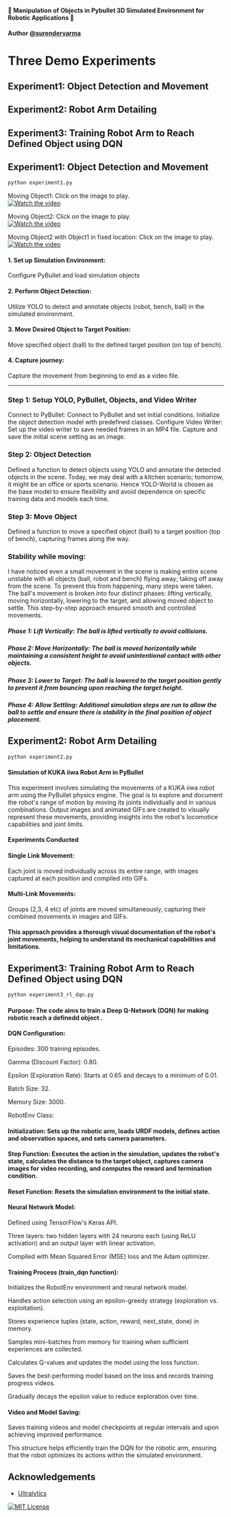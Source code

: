 #### 🤖  Manipulation of Objects in Pybullet 3D Simulated Environment for Robotic Applications 🤖

#### Author [@surendervarma](https://www.github.com/surenderdev)

# Three Demo Experiments

## Experiment1: Object Detection and Movement
## Experiment2: Robot Arm Detailing
## Experiment3: Training Robot Arm to Reach Defined Object using DQN 
 
## Experiment1: Object Detection and Movement

```bash
python experiment1.py
```

Moving Object1: Click on the image to play.
<br />
[![Watch the video](robotthumbnail.jpg)](https://vimeo.com/1054422380/f5b545434e)

Moving Object2: Click on the image to play.
<br />
[![Watch the video](robotthumbnail.jpg)](https://vimeo.com/1054422503/628fc29ca2)

Moving Object2 with Object1 in fixed location: Click on the image to play.
<br />
[![Watch the video](robotthumbnail.jpg)](https://vimeo.com/1054422431/b0bcd8bd93)

#### 1.	Set up Simulation Environment:
Configure PyBullet and load simulation objects 

#### 2.	Perform Object Detection:
Utilize YOLO to detect and annotate objects (robot, bench, ball) in the simulated environment.

#### 3.	Move Desired Object to Target Position:
Move specified object (ball) to the defined target position (on top of bench).

#### 4.	Capture journey:
Capture the movement from beginning to end as a video file.

----------
### Step 1: Setup YOLO, PyBullet, Objects, and Video Writer
Connect to PyBullet: Connect to PyBullet and set initial conditions.
Initialize the object detection model with predefined classes. 
Configure Video Writer: Set up the video writer to save needed frames in an MP4 file.
Capture and save the initial scene setting as an image.
### Step 2: Object Detection
Defined a function to detect objects using YOLO and annotate the detected objects in the scene. Today, we may deal with a kitchen scenario; tomorrow, it might be an office or sports scenario. Hence YOLO-World is chosen as the base model to ensure flexibility and avoid dependence on specific training data and models each time.
### Step 3: Move Object
Defined a function to move a specified object (ball) to a target position (top of bench), capturing frames along the way.
### Stability while moving:
I have noticed even a small movement in the scene is making entire scene unstable with all objects (ball, robot and bench) flying away; taking off away from the scene. To prevent this from happening, many steps were taken. 
The ball's movement is broken into four distinct phases: lifting vertically, moving horizontally, lowering to the target, and allowing moved object to settle. This step-by-step approach ensured smooth and controlled movements.
 ##### Phase 1: Lift Vertically: The ball is lifted vertically to avoid collisions. 
 ##### Phase 2: Move Horizontally: The ball is moved horizontally while maintaining a consistent height to avoid unintentional contact with other objects.
 ##### Phase 3: Lower to Target: The ball is lowered to the target position gently to prevent it from bouncing upon reaching the target height.
 ##### Phase 4: Allow Settling: Additional simulation steps are run to allow the ball to settle and ensure there is stability in the final position of object placement.


## Experiment2: Robot Arm Detailing 
```bash
python experiment2.py
```
#### Simulation of KUKA iiwa Robot Arm in PyBullet
This experiment involves simulating the movements of a KUKA iiwa robot arm using the PyBullet physics engine. The goal is to explore and document the robot's range of motion by moving its joints individually and in various combinations. Output images and animated GIFs are created to visually represent these movements, providing insights into the robot's locomotice capabilities and joint limits.

#### Experiments Conducted
#### Single Link Movement: 
Each joint is moved individually across its entire range, with images captured at each position and compiled into GIFs.

#### Multi-Link Movements: 
Groups (2,3, 4 etc) of joints are moved simultaneously, capturing their combined movements in images and GIFs.

#### This approach provides a thorough visual documentation of the robot's joint movements, helping to understand its mechanical capabilities and limitations.

## Experiment3: Training Robot Arm to Reach Defined Object using DQN 

```bash
python experiment3_rl_dqn.py
```
#### Purpose: The code aims to train a Deep Q-Network (DQN) for making robotic reach a definedd object .

#### DQN Configuration:

Episodes: 300 training episodes.

Gamma (Discount Factor): 0.80.

Epsilon (Exploration Rate): Starts at 0.65 and decays to a minimum of 0.01.

Batch Size: 32.

Memory Size: 3000.

RobotEnv Class:

#### Initialization: Sets up the robotic arm, loads URDF models, defines action and observation spaces, and sets camera parameters.

#### Step Function: Executes the action in the simulation, updates the robot's state, calculates the distance to the target object, captures camera images for video recording, and computes the reward and termination condition.

#### Reset Function: Resets the simulation environment to the initial state.

#### Neural Network Model:

Defined using TensorFlow's Keras API.

Three layers: two hidden layers with 24 neurons each (using ReLU activation) and an output layer with linear activation.

Compiled with Mean Squared Error (MSE) loss and the Adam optimizer.

#### Training Process (train_dqn function):

Initializes the RobotEnv environment and neural network model.

Handles action selection using an epsilon-greedy strategy (exploration vs. exploitation).

Stores experience tuples (state, action, reward, next_state, done) in memory.

Samples mini-batches from memory for training when sufficient experiences are collected.

Calculates Q-values and updates the model using the loss function.

Saves the best-performing model based on the loss and records training progress videos.

Gradually decays the epsilon value to reduce exploration over time.

#### Video and Model Saving:

Saves training videos and model checkpoints at regular intervals and upon achieving improved performance.

This structure helps efficiently train the DQN for the robotic arm, ensuring that the robot optimizes its actions within the simulated environment.


## Acknowledgements

 - [Ultralytics](https://docs.ultralytics.com/models/yolo-world/)

[![MIT License](https://img.shields.io/badge/License-MIT-green.svg)](https://choosealicense.com/licenses/mit/)

